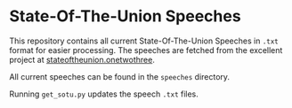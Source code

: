 # State-Of-The-Union Speeches

This repository contains all current State-Of-The-Union Speeches in `.txt` format for easier processing. The speeches are fetched from the excellent project at [stateoftheunion.onetwothree](http://stateoftheunion.onetwothree.net/texts/index.html).

All current speeches can be found in the `speeches` directory.

Running `get_sotu.py` updates the speech `.txt` files.
